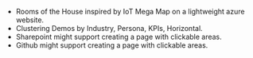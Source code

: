 


* Rooms of the House inspired by IoT Mega Map on a lightweight azure website.
* Clustering Demos by Industry, Persona, KPIs, Horizontal.
* Sharepoint might support creating a page with clickable areas.
* Github might support creating a page with clickable areas.
